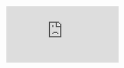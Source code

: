<embed src="https://github.com/laibamehnaz/laibamehnaz.github.io/assets/LaibaMehnaz_Resume_2021.pdf" type="application/pdf"/>
